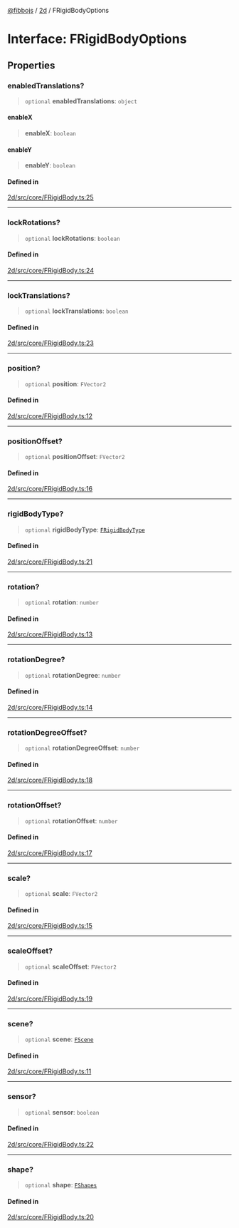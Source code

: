 [@fibbojs](/api/index) / [2d](/api/2d) / FRigidBodyOptions

# Interface: FRigidBodyOptions

## Properties

### enabledTranslations?

> `optional` **enabledTranslations**: `object`

#### enableX

> **enableX**: `boolean`

#### enableY

> **enableY**: `boolean`

#### Defined in

[2d/src/core/FRigidBody.ts:25](https://github.com/fibbojs/fibbo/blob/75419f67767d6eabd45ee5e8c5b1df60af1ac8f3/packages/2d/src/core/FRigidBody.ts#L25)

***

### lockRotations?

> `optional` **lockRotations**: `boolean`

#### Defined in

[2d/src/core/FRigidBody.ts:24](https://github.com/fibbojs/fibbo/blob/75419f67767d6eabd45ee5e8c5b1df60af1ac8f3/packages/2d/src/core/FRigidBody.ts#L24)

***

### lockTranslations?

> `optional` **lockTranslations**: `boolean`

#### Defined in

[2d/src/core/FRigidBody.ts:23](https://github.com/fibbojs/fibbo/blob/75419f67767d6eabd45ee5e8c5b1df60af1ac8f3/packages/2d/src/core/FRigidBody.ts#L23)

***

### position?

> `optional` **position**: `FVector2`

#### Defined in

[2d/src/core/FRigidBody.ts:12](https://github.com/fibbojs/fibbo/blob/75419f67767d6eabd45ee5e8c5b1df60af1ac8f3/packages/2d/src/core/FRigidBody.ts#L12)

***

### positionOffset?

> `optional` **positionOffset**: `FVector2`

#### Defined in

[2d/src/core/FRigidBody.ts:16](https://github.com/fibbojs/fibbo/blob/75419f67767d6eabd45ee5e8c5b1df60af1ac8f3/packages/2d/src/core/FRigidBody.ts#L16)

***

### rigidBodyType?

> `optional` **rigidBodyType**: [`FRigidBodyType`](../enumerations/FRigidBodyType.md)

#### Defined in

[2d/src/core/FRigidBody.ts:21](https://github.com/fibbojs/fibbo/blob/75419f67767d6eabd45ee5e8c5b1df60af1ac8f3/packages/2d/src/core/FRigidBody.ts#L21)

***

### rotation?

> `optional` **rotation**: `number`

#### Defined in

[2d/src/core/FRigidBody.ts:13](https://github.com/fibbojs/fibbo/blob/75419f67767d6eabd45ee5e8c5b1df60af1ac8f3/packages/2d/src/core/FRigidBody.ts#L13)

***

### rotationDegree?

> `optional` **rotationDegree**: `number`

#### Defined in

[2d/src/core/FRigidBody.ts:14](https://github.com/fibbojs/fibbo/blob/75419f67767d6eabd45ee5e8c5b1df60af1ac8f3/packages/2d/src/core/FRigidBody.ts#L14)

***

### rotationDegreeOffset?

> `optional` **rotationDegreeOffset**: `number`

#### Defined in

[2d/src/core/FRigidBody.ts:18](https://github.com/fibbojs/fibbo/blob/75419f67767d6eabd45ee5e8c5b1df60af1ac8f3/packages/2d/src/core/FRigidBody.ts#L18)

***

### rotationOffset?

> `optional` **rotationOffset**: `number`

#### Defined in

[2d/src/core/FRigidBody.ts:17](https://github.com/fibbojs/fibbo/blob/75419f67767d6eabd45ee5e8c5b1df60af1ac8f3/packages/2d/src/core/FRigidBody.ts#L17)

***

### scale?

> `optional` **scale**: `FVector2`

#### Defined in

[2d/src/core/FRigidBody.ts:15](https://github.com/fibbojs/fibbo/blob/75419f67767d6eabd45ee5e8c5b1df60af1ac8f3/packages/2d/src/core/FRigidBody.ts#L15)

***

### scaleOffset?

> `optional` **scaleOffset**: `FVector2`

#### Defined in

[2d/src/core/FRigidBody.ts:19](https://github.com/fibbojs/fibbo/blob/75419f67767d6eabd45ee5e8c5b1df60af1ac8f3/packages/2d/src/core/FRigidBody.ts#L19)

***

### scene?

> `optional` **scene**: [`FScene`](../classes/FScene.md)

#### Defined in

[2d/src/core/FRigidBody.ts:11](https://github.com/fibbojs/fibbo/blob/75419f67767d6eabd45ee5e8c5b1df60af1ac8f3/packages/2d/src/core/FRigidBody.ts#L11)

***

### sensor?

> `optional` **sensor**: `boolean`

#### Defined in

[2d/src/core/FRigidBody.ts:22](https://github.com/fibbojs/fibbo/blob/75419f67767d6eabd45ee5e8c5b1df60af1ac8f3/packages/2d/src/core/FRigidBody.ts#L22)

***

### shape?

> `optional` **shape**: [`FShapes`](../enumerations/FShapes.md)

#### Defined in

[2d/src/core/FRigidBody.ts:20](https://github.com/fibbojs/fibbo/blob/75419f67767d6eabd45ee5e8c5b1df60af1ac8f3/packages/2d/src/core/FRigidBody.ts#L20)
